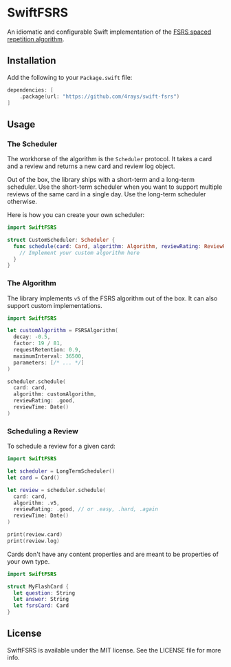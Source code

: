 # SwiftFSRS

An idiomatic and configurable Swift implementation of the [FSRS spaced repetition algorithm](https://github.com/open-spaced-repetition/fsrs4anki/wiki/The-Algorithm).

## Installation

Add the following to your `Package.swift` file:

```swift
dependencies: [
    .package(url: "https://github.com/4rays/swift-fsrs")
]
```

## Usage

### The Scheduler

The workhorse of the algorithm is the `Scheduler` protocol. It takes a card and a review and returns a new card and review log object.

Out of the box, the library ships with a short-term and a long-term scheduler.
Use the short-term scheduler when you want to support multiple reviews of the same card in a single day. Use the long-term scheduler otherwise.

Here is how you can create your own scheduler:

```swift
import SwiftFSRS

struct CustomScheduler: Scheduler {
  func schedule(card: Card, algorithm: Algorithm, reviewRating: ReviewRating, reviewTime: Date) -> (Card, ReviewLog) {
    // Implement your custom algorithm here
  }
}
```

### The Algorithm

The library implements `v5` of the FSRS algorithm out of the box. It can also support custom implementations.

```swift
import SwiftFSRS

let customAlgorithm = FSRSAlgorithm(
  decay: -0.5,
  factor: 19 / 81,
  requestRetention: 0.9,
  maximumInterval: 36500,
  parameters: [/* ... */]
)

scheduler.schedule(
  card: card,
  algorithm: customAlgorithm,
  reviewRating: .good,
  reviewTime: Date()
)
```

### Scheduling a Review

To schedule a review for a given card:

```swift
import SwiftFSRS

let scheduler = LongTermScheduler()
let card = Card()

let review = scheduler.schedule(
  card: card,
  algorithm: .v5,
  reviewRating: .good, // or .easy, .hard, .again
  reviewTime: Date()
)

print(review.card)
print(review.log)
```

Cards don't have any content properties and are meant to be properties of your own type.

```swift
import SwiftFSRS

struct MyFlashCard {
  let question: String
  let answer: String
  let fsrsCard: Card
}
```

## License

SwiftFSRS is available under the MIT license. See the LICENSE file for more info.

